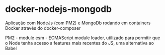 # docker-nodejs-mongodb
Aplicação com NodeJs (com PM2) e MongoDb rodando em containers Docker através do docker-composer

PM2 - 
module esm - ECMAScript module loader, utilizado para permitir que o Node tenha acesso a features mais recentes do JS, uma alternativa ao Babel